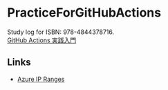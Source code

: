 # PracticeForGitHubActions
Study log for ISBN: 978-4844378716.  
[GitHub Actions 実践入門](https://nextpublishing.jp/book/11908.html)

## Links
* [Azure IP Ranges](https://www.microsoft.com/en-us/download/details.aspx?id=56519)